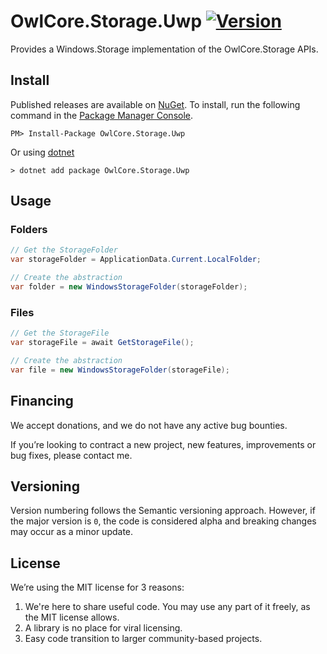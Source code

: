 # OwlCore.Storage.Uwp [![Version](https://img.shields.io/nuget/v/OwlCore.Storage.Uwp.svg)](https://www.nuget.org/packages/OwlCore.Storage.Uwp)

Provides a Windows.Storage implementation of the OwlCore.Storage APIs.

## Install

Published releases are available on [NuGet](https://www.nuget.org/packages/OwlCore.Storage.Uwp). To install, run the following command in the [Package Manager Console](https://docs.nuget.org/docs/start-here/using-the-package-manager-console).

    PM> Install-Package OwlCore.Storage.Uwp
    
Or using [dotnet](https://docs.microsoft.com/en-us/dotnet/core/tools/dotnet)

    > dotnet add package OwlCore.Storage.Uwp

## Usage


### Folders

```cs
// Get the StorageFolder
var storageFolder = ApplicationData.Current.LocalFolder;

// Create the abstraction
var folder = new WindowsStorageFolder(storageFolder);
```

### Files

```cs
// Get the StorageFile
var storageFile = await GetStorageFile();

// Create the abstraction
var file = new WindowsStorageFolder(storageFile);
```

## Financing

We accept donations, and we do not have any active bug bounties.

If you’re looking to contract a new project, new features, improvements or bug fixes, please contact me. 

## Versioning

Version numbering follows the Semantic versioning approach. However, if the major version is `0`, the code is considered alpha and breaking changes may occur as a minor update.

## License

We’re using the MIT license for 3 reasons:
1. We're here to share useful code. You may use any part of it freely, as the MIT license allows. 
2. A library is no place for viral licensing.
3. Easy code transition to larger community-based projects.

